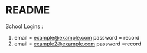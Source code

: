 # README

School Logins :

1. email = example@example.com password = record
2. email = example2@example.com password =record
